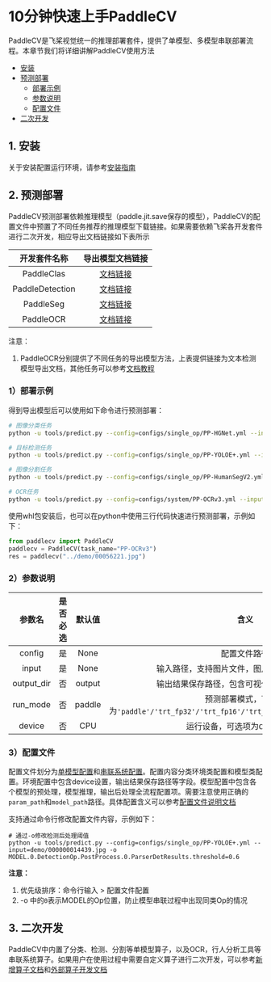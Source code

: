 # 10分钟快速上手PaddleCV

PaddleCV是飞桨视觉统一的推理部署套件，提供了单模型、多模型串联部署流程。本章节我们将详细讲解PaddleCV使用方法

- [安装](#1)
- [预测部署](#2)
  - [部署示例](#2.1)
  - [参数说明](#2.2)
  - [配置文件](#2.3)
- [二次开发](#3)

<a name="1"></a>

## 1. 安装

关于安装配置运行环境，请参考[安装指南](INSTALL.md)

<a name="2"></a>

## 2. 预测部署

PaddleCV预测部署依赖推理模型（paddle.jit.save保存的模型），PaddleCV的配置文件中预置了不同任务推荐的推理模型下载链接。如果需要依赖飞桨各开发套件进行二次开发，相应导出文档链接如下表所示

| 开发套件名称   |  导出模型文档链接 |
|:-----------:|:------------------:|
|  PaddleClas    |              [文档链接](https://github.com/PaddlePaddle/PaddleClas/blob/release/2.5/docs/zh_CN/deployment/export_model.md)                      |
|  PaddleDetection    |        [文档链接](https://github.com/PaddlePaddle/PaddleDetection/blob/release/2.5/deploy/EXPORT_MODEL.md)                     |
|  PaddleSeg    |              [文档链接](https://github.com/PaddlePaddle/PaddleSeg/blob/release/2.6/docs/model_export_cn.md)                       |
|  PaddleOCR    |              [文档链接](https://github.com/PaddlePaddle/PaddleOCR/blob/release/2.6/doc/doc_ch/table_recognition.md#41-%E6%A8%A1%E5%9E%8B%E5%AF%BC%E5%87%BA)                       |

注意：

1. PaddleOCR分别提供了不同任务的导出模型方法，上表提供链接为文本检测模型导出文档，其他任务可以参考[文档教程](https://github.com/PaddlePaddle/PaddleOCR/blob/release/2.6/README_ch.md#-%E6%96%87%E6%A1%A3%E6%95%99%E7%A8%8B)

<a name="2.1"></a>

### 1）部署示例

得到导出模型后可以使用如下命令进行预测部署：

```bash
# 图像分类任务
python -u tools/predict.py --config=configs/single_op/PP-HGNet.yml --input=demo/ILSVRC2012_val_00020010.jpeg

# 目标检测任务
python -u tools/predict.py --config=configs/single_op/PP-YOLOE+.yml --input=demo/000000014439.jpg

# 图像分割任务
python -u tools/predict.py --config=configs/single_op/PP-HumanSegV2.yml --input=demo/pp_humansegv2_demo.jpg

# OCR任务
python -u tools/predict.py --config=configs/system/PP-OCRv3.yml --input=demo/word_1.jpg
```

使用whl包安装后，也可以在python中使用三行代码快速进行预测部署，示例如下：

```python
from paddlecv import PaddleCV
paddlecv = PaddleCV(task_name="PP-OCRv3")
res = paddlecv("../demo/00056221.jpg")
```

<a name="2.2"></a>

### 2）参数说明

| 参数名   |  是否必选 | 默认值 | 含义 |
|:------:|:---------:|:---------:|:---------:|
|  config    |     是   |   None |  配置文件路径          |
|  input    |     是   |   None |  输入路径，支持图片文件，图片文件夹和视频文件          |
|  output_dir    |     否   |   output |  输出结果保存路径，包含可视化结果和结构化输出          |
|  run_mode    |     否   |   paddle |  预测部署模式，可选项为`'paddle'/'trt_fp32'/'trt_fp16'/'trt_int8'/'mkldnn'/'mkldnn_bf16'`    |
|  device    |     否   |   CPU |  运行设备，可选项为`CPU/GPU/XPU`      |

<a name="2.3"></a>

### 3）配置文件

配置文件划分为[单模型配置](../configs/single_op)和[串联系统配置](../configs/system)。配置内容分类环境类配置和模型类配置。环境配置中包含device设置，输出结果保存路径等字段。模型配置中包含各个模型的预处理，模型推理，输出后处理全流程配置项。需要注意使用正确的`param_path`和`model_path`路径。具体配置含义可以参考[配置文件说明文档](config_anno.md)

支持通过命令行修改配置文件内容，示例如下：

```
# 通过-o修改检测后处理阈值
python -u tools/predict.py --config=configs/single_op/PP-YOLOE+.yml --input=demo/000000014439.jpg -o MODEL.0.DetectionOp.PostProcess.0.ParserDetResults.threshold=0.6
```

**注意：**

1. 优先级排序：命令行输入 > 配置文件配置
2. -o 中的`0`表示MODEL的Op位置，防止模型串联过程中出现同类Op的情况

<a name="3"></a>

## 3. 二次开发

PaddleCV中内置了分类、检测、分割等单模型算子，以及OCR，行人分析工具等串联系统算子。如果用户在使用过程中需要自定义算子进行二次开发，可以参考[新增算子文档](how_to_add_new_op.md)和[外部算子开发文档](custom_ops.md)
